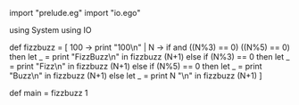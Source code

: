 import "prelude.eg"
import "io.ego"

using System
using IO

def fizzbuzz =
  [ 100 -> print "100\n"
  | N -> 
    if and ((N%3) == 0) ((N%5) == 0) then 
      let _ = print "FizzBuzz\n" in fizzbuzz (N+1)
    else if (N%3) == 0 then
      let _ = print "Fizz\n" in fizzbuzz (N+1)
    else if (N%5) == 0 then
      let _ = print "Buzz\n" in fizzbuzz (N+1)
    else
      let _ = print N "\n" in fizzbuzz (N+1) ]

def main = fizzbuzz 1
